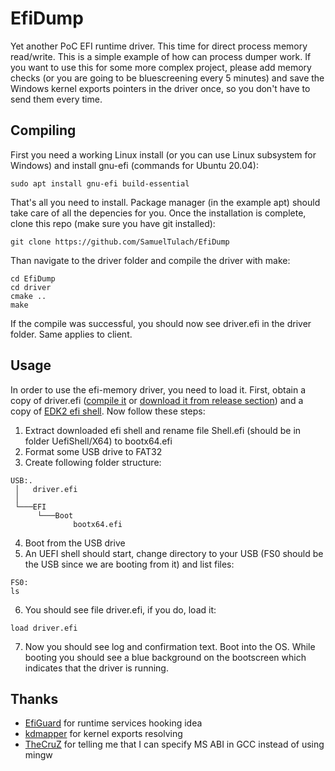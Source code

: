 # EfiDump
Yet another PoC EFI runtime driver. This time for direct process memory read/write. This is a simple example of how can process dumper work. If you want to use this for some more complex project, please add memory checks (or you are going to be bluescreening every 5 minutes) and save the Windows kernel exports pointers in the driver once, so you don't have to send them every time.

## Compiling
First you need a working Linux install (or you can use Linux subsystem for Windows) and install gnu-efi (commands for Ubuntu 20.04):
```
sudo apt install gnu-efi build-essential
```
That's all you need to install. Package manager (in the example apt) should take care of all the depencies for you. Once the installation is complete, clone this repo (make sure you have git installed):
```   
git clone https://github.com/SamuelTulach/EfiDump
```
Than navigate to the driver folder and compile the driver with make:
```
cd EfiDump
cd driver
cmake ..
make
```
If the compile was successful, you should now see driver.efi in the driver folder. Same applies to client.

## Usage
In order to use the efi-memory driver, you need to load it. First, obtain a copy of driver.efi ([compile it](https://github.com/SamuelTulach/EfiDump#compiling) or [download it from release section](https://github.com/SamuelTulach/EfiDump/releases/)) and a copy of [EDK2 efi shell](https://github.com/tianocore/edk2/releases). Now follow these steps:

1. Extract downloaded efi shell and rename file Shell.efi (should be in folder UefiShell/X64) to bootx64.efi
2. Format some USB drive to FAT32
3. Create following folder structure:
```
USB:.
 │   driver.efi
 │
 └───EFI
      └───Boot
              bootx64.efi
```
4. Boot from the USB drive
5. An UEFI shell should start, change directory to your USB (FS0 should be the USB since we are booting from it) and list files:
```
FS0:
ls
```
6. You should see file driver.efi, if you do, load it:
```
load driver.efi
```
7. Now you should see log and confirmation text. Boot into the OS. While booting you should see a blue background on the bootscreen which indicates that the driver is running.

## Thanks
- [EfiGuard](https://github.com/Mattiwatti/EfiGuard) for runtime services hooking idea
- [kdmapper](https://github.com/z175/kdmapper) for kernel exports resolving
- [TheCruZ](https://www.unknowncheats.me/forum/members/1117395.html) for telling me that I can specify MS ABI in GCC instead of using mingw